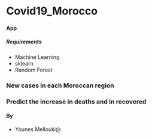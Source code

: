 # Covid19_Morocco

#### App

##### Requirements
+ Machine Learning 
+ sklearn
+ Random Forest



### New cases in each Moroccan region 



### Predict the increase in deaths  and in recovered




#### By
+ Younes Mellouki@
